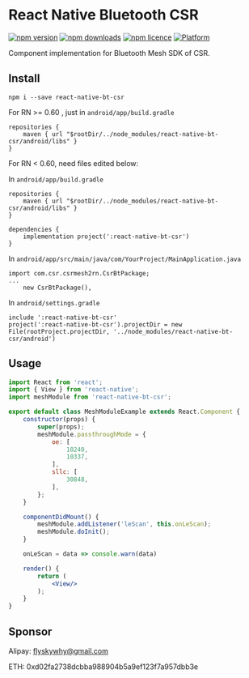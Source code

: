 # React Native Bluetooth CSR

[![npm version](http://img.shields.io/npm/v/react-native-bt-csr.svg?style=flat-square)](https://npmjs.org/package/react-native-bt-csr "View this project on npm")
[![npm downloads](http://img.shields.io/npm/dm/react-native-bt-csr.svg?style=flat-square)](https://npmjs.org/package/react-native-bt-csr "View this project on npm")
[![npm licence](http://img.shields.io/npm/l/react-native-bt-csr.svg?style=flat-square)](https://npmjs.org/package/react-native-bt-csr "View this project on npm")
[![Platform](https://img.shields.io/badge/platform-android-989898.svg?style=flat-square)](https://npmjs.org/package/react-native-bt-csr "View this project on npm")

Component implementation for Bluetooth Mesh SDK of CSR.

## Install

```shell
npm i --save react-native-bt-csr
```
For RN >= 0.60 , just in `android/app/build.gradle`
```
repositories {
    maven { url "$rootDir/../node_modules/react-native-bt-csr/android/libs" }
}
```

For RN < 0.60, need files edited below:

In `android/app/build.gradle`
```
repositories {
    maven { url "$rootDir/../node_modules/react-native-bt-csr/android/libs" }
}

dependencies {
    implementation project(':react-native-bt-csr')
}
```

In `android/app/src/main/java/com/YourProject/MainApplication.java`
```
import com.csr.csrmesh2rn.CsrBtPackage;
...
    new CsrBtPackage(),
```

In `android/settings.gradle`
```
include ':react-native-bt-csr'
project(':react-native-bt-csr').projectDir = new File(rootProject.projectDir, '../node_modules/react-native-bt-csr/android')
```

## Usage

```jsx
import React from 'react';
import { View } from 'react-native';
import meshModule from 'react-native-bt-csr';

export default class MeshModuleExample extends React.Component {
    constructor(props) {
        super(props);
        meshModule.passthroughMode = {
            oe: [
                10240,
                10337,
            ],
            sllc: [
                30848,
            ],
        };
    }

    componentDidMount() {
        meshModule.addListener('leScan', this.onLeScan);
        meshModule.doInit();
    }

    onLeScan = data => console.warn(data)

    render() {
        return (
            <View/>
        );
    }
}
```

## Sponsor

Alipay: flyskywhy@gmail.com

ETH: 0xd02fa2738dcbba988904b5a9ef123f7a957dbb3e

